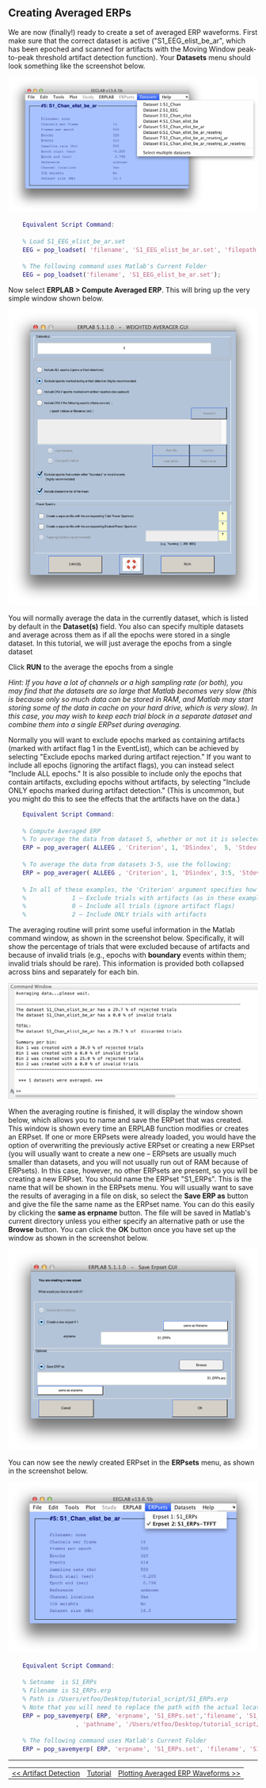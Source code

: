 ## Creating Averaged ERPs
We are now (finally!) ready to create a set of averaged ERP waveforms.  First make sure that the correct dataset is active ("S1_EEG_elist_be_ar", which has been epoched and scanned for artifacts with the Moving Window peak-to-peak threshold artifact detection function).  Your **Datasets** menu should look something like the screenshot below.

![GUI](./images/Tutorial/Tutorial_Creating-Averaged-ERPs_1.png)

```Matlab
    Equivalent Script Command:

    % Load S1_EEG_elist_be_ar.set
    EEG = pop_loadset( 'filename', 'S1_EEG_elist_be_ar.set', 'filepath', '/Users/etfoo/Desktop/tutorial_script/');

    % The following command uses Matlab's Current Folder
    EEG = pop_loadset('filename', 'S1_EEG_elist_be_ar.set');  
```

Now select **ERPLAB > Compute Averaged ERP**.  This will bring up the very simple window shown below.

![GUI](./images/Tutorial/Tutorial_Creating-Averaged-ERPs_2.png)

You will normally average the data in the currently dataset, which is listed by default in the **Dataset(s)** field. You also can specify multiple datasets and average across them as if all the epochs were stored in a single dataset. In this tutorial, we will just average the epochs from a single dataset

Click **RUN** to the average the epochs from a single


_Hint: If you have a lot of channels or a high sampling rate (or both), you may find that the datasets are so large that Matlab becomes very slow (this is because only so much data can be stored in RAM, and Matlab may start storing some of the data in cache on your hard drive, which is very slow).  In this case, you may wish to keep each trial block in a separate dataset and combine them into a single ERPset during averaging._

Normally you will want to exclude epochs marked as containing artifacts (marked with artifact flag 1 in the EventList), which can be achieved by selecting "Exclude epochs marked during artifact rejection."  If you want to include all epochs (ignoring the artifact flags), you can instead select "Include ALL epochs."  It is also possible to include only the epochs that contain artifacts, excluding epochs without artifacts, by selecting "Include ONLY epochs marked during artifact detection."  (This is uncommon, but you might do this to see the effects that the artifacts have on the data.)  

```Matlab
    Equivalent Script Command:

    % Compute Averaged ERP
    % To average the data from dataset 5, whether or not it is selected, use the following:
    ERP = pop_averager( ALLEEG , 'Criterion', 1, 'DSindex',  5, 'Stdev', 'on');

    % To average the data from datasets 3-5, use the following:
    ERP = pop_averager( ALLEEG , 'Criterion', 1, 'DSindex', 3:5, 'Stdev', 'on');

    % In all of these examples, the 'Criterion' argument specifies how artifacts should be treated:
    %             1 – Exclude trials with artifacts (as in these examples)
    %             0 – Include all trials (ignore artifact flags)
    %             2 – Include ONLY trials with artifacts  
```

The averaging routine will print some useful information in the Matlab command window, as shown in the screenshot below. Specifically, it will show the percentage of trials that were excluded because of artifacts and because of invalid trials (e.g., epochs with **boundary** events within them; invalid trials should be rare). This information is provided both collapsed across bins and separately for each bin.

![GUI](./images/Tutorial/Tutorial_Creating-Averaged-ERPs_3.png)

When the averaging routine is finished, it will display the window shown below, which allows you to name and save the ERPset that was created.  This window is shown every time an ERPLAB function modifies or creates an ERPset.  If one or more ERPsets were already loaded, you would have the option of overwriting the previously active ERPset or creating a new ERPset (you will usually want to create a new one – ERPsets are usually much smaller than datasets, and you will not usually run out of RAM because of ERPsets).  In this case, however, no other ERPsets are present, so you will be creating a new ERPset.  You should name the ERPset "S1_ERPs".  This is the name that will be shown in the ERPsets menu.  You will usually want to save the results of averaging in a file on disk, so select the **Save ERP as** button and give the file the same name as the ERPset name.  You can do this easily by clicking the **same as erpname** button.  The file will be saved in Matlab's current directory unless you either specify an alternative path or use the **Browse** button.  You can click the **OK** button once you have set up the window as shown in the screenshot below.

![GUI](./images/Tutorial/Tutorial_Creating-Averaged-ERPs_4.png)

You can now see the newly created ERPset in the **ERPsets** menu, as shown in the screenshot below.

![GUI](./images/Tutorial/Tutorial_Creating-Averaged-ERPs_5.png)

```Matlab
    Equivalent Script Command:

    % Setname  is S1_ERPs
    % Filename is S1_ERPs.erp
    % Path is /Users/etfoo/Desktop/tutorial_script/S1_ERPs.erp
    % Note that you will need to replace the path with the actual location in your file system
    ERP = pop_savemyerp( ERP, 'erpname', 'S1_ERPs.set','filename', 'S1_ERPs.erp' ...
                   , 'pathname', '/Users/etfoo/Desktop/tutorial_script/');

    % The following command uses Matlab's Current Folder
    ERP = pop_savemyerp( ERP, 'erpname', 'S1_ERPs.set', 'filename', 'S1_ERPs.erp');
```
----
<table style="width:100%">
  <tr>
    <td><a href="./Artifact-Detection"> << Artifact Detection </a></td>
    <td><a href="./Tutorial"> Tutorial</a></td>
    <td><a href="./Plotting-Averaged-ERP-Waveforms">  Plotting Averaged ERP Waveforms >>  </a></td>
  </tr>
</table>
